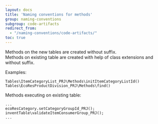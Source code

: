 ```yaml
---
layout: docs
title: 'Naming conventions for methods'
group: naming-conventions
subgroup: code-artifacts
redirect_from:
  - "/naming-conventions/code-artifacts/"
toc: true
---
```


Methods on the new tables are created without suffix.<br/>
Methods on existing table are created with help of class extensions and without suffix.<br/>

Examples:

```
Tables\ItemCategoryList_PRJ\Methods\initItemCategoryListId()
Tables\EcoResProductDivision_PRJ\Methods\find()
```

Methods executing on existing table:
```
...
ecoResCategory.setCategoryGroupId_PRJ();
inventTable\validateItemConsumerGroup_PRJ();
...
```
